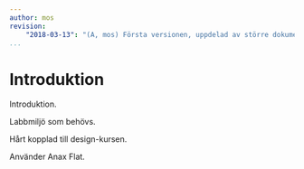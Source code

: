 ```yaml
---
author: mos
revision:
    "2018-03-13": "(A, mos) Första versionen, uppdelad av större dokument."
...
```

Introduktion
==================================

Introduktion.

Labbmiljö som behövs.

Hårt kopplad till design-kursen.

Använder Anax Flat.


<!--
Förkunskaper {#forkunskaper}
----------------------------------
-->


<!--
Forumtråd kopplad till guiden {#forum}
----------------------------------

Det finns en [tråd i forumet](t/7233) som är kopplad till denna guide. Där kan du se större uppdateringar som är gjorda. Du kan även ställa frågor eller bidra med tips och trix. 
-->

<!--
Tidigare version {#tidigare}
----------------------------------

Denna guide bygger på, och vidarutvecklar, dokumentet "[Kom igång med objektorienterad PHP-programmering på 20 steg](kunskap/kom-i-gang-med-oophp-pa-20-steg)" som kom ut första gången 2013.
-->
